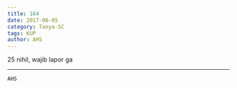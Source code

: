 ```yaml
---
title: 164
date: 2017-06-05
category: Tanya-SC
tags: KUP
author: AHS
---
```


25 nihil, wajib lapor ga

---



`AHS`
